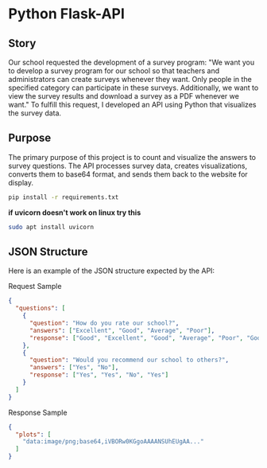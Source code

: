 # Python Flask-API

## Story
Our school requested the development of a survey program: "We want you to develop a survey program for our school so that teachers and administrators can create surveys whenever they want. Only people in the specified category can participate in these surveys. Additionally, we want to view the survey results and download a survey as a PDF whenever we want." To fulfill this request, I developed an API using Python that visualizes the survey data.

## Purpose
The primary purpose of this project is to count and visualize the answers to survey questions. The API processes survey data, creates visualizations, converts them to base64 format, and sends them back to the website for display.


```bash
pip install -r requirements.txt
```

**if uvicorn doesn't work on linux try this**
```bash 
sudo apt install uvicorn
```



## JSON Structure
Here is an example of the JSON structure expected by the API:

Request Sample
```json
{
  "questions": [
    {
      "question": "How do you rate our school?",
      "answers": ["Excellent", "Good", "Average", "Poor"],
      "response": ["Good", "Excellent", "Good", "Average", "Poor", "Good"]
    },
    {
      "question": "Would you recommend our school to others?",
      "answers": ["Yes", "No"],
      "response": ["Yes", "Yes", "No", "Yes"]
    }
  ]
}
```
Response Sample

```json
{
  "plots": [
    "data:image/png;base64,iVBORw0KGgoAAAANSUhEUgAA..."
  ]
}
```
